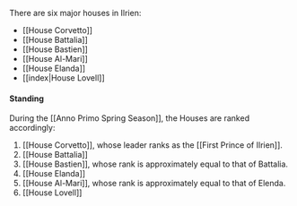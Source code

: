 
There are six major houses in Ilrien:
- [[House Corvetto]]
- [[House Battalia]]
- [[House Bastien]]
- [[House Al-Mari]]
- [[House Elanda]]
- [[index|House Lovell]]

#### Standing
During the [[Anno Primo Spring Season]], the Houses are ranked accordingly:
1. [[House Corvetto]], whose leader ranks as the [[First Prince of Ilrien]].
2. [[House Battalia]] 
3. [[House Bastien]], whose rank is approximately equal to that of Battalia.
4. [[House Elanda]]
5. [[House Al-Mari]], whose rank is approximately equal to that of Elenda.
6. [[House Lovell]]